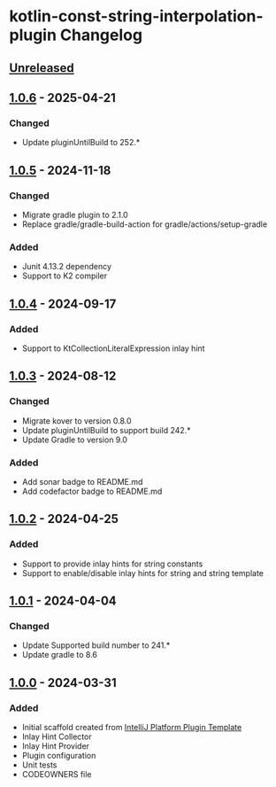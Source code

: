 <!-- Keep a Changelog guide -> https://keepachangelog.com -->

# kotlin-const-string-interpolation-plugin Changelog

## [Unreleased]

## [1.0.6] - 2025-04-21

### Changed

- Update pluginUntilBuild to 252.*

## [1.0.5] - 2024-11-18

### Changed

- Migrate gradle plugin to 2.1.0
- Replace gradle/gradle-build-action for gradle/actions/setup-gradle

### Added

- Junit 4.13.2 dependency
- Support to K2 compiler

## [1.0.4] - 2024-09-17

### Added

- Support to KtCollectionLiteralExpression inlay hint

## [1.0.3] - 2024-08-12

### Changed

- Migrate kover to version 0.8.0
- Update pluginUntilBuild to support build 242.*
- Update Gradle to version 9.0

### Added

- Add sonar badge to README.md
- Add codefactor badge to README.md

## [1.0.2] - 2024-04-25

### Added

- Support to provide inlay hints for string constants
- Support to enable/disable inlay hints for string and string template

## [1.0.1] - 2024-04-04

### Changed

- Update Supported build number to 241.* 
- Update gradle to 8.6

## [1.0.0] - 2024-03-31

### Added

- Initial scaffold created from [IntelliJ Platform Plugin Template](https://github.com/JetBrains/intellij-platform-plugin-template)
- Inlay Hint Collector
- Inlay Hint Provider
- Plugin configuration
- Unit tests
- CODEOWNERS file

[Unreleased]: https://github.com/andrelmv/kotlin-const-string-interpolation-plugin/compare/v1.0.6...HEAD
[1.0.6]: https://github.com/andrelmv/kotlin-const-string-interpolation-plugin/compare/v1.0.5...v1.0.6
[1.0.5]: https://github.com/andrelmv/kotlin-const-string-interpolation-plugin/compare/v1.0.4...v1.0.5
[1.0.4]: https://github.com/andrelmv/kotlin-const-string-interpolation-plugin/compare/v1.0.3...v1.0.4
[1.0.3]: https://github.com/andrelmv/kotlin-const-string-interpolation-plugin/compare/v1.0.2...v1.0.3
[1.0.2]: https://github.com/andrelmv/kotlin-const-string-interpolation-plugin/compare/v1.0.1...v1.0.2
[1.0.1]: https://github.com/andrelmv/kotlin-const-string-interpolation-plugin/compare/v1.0.0...v1.0.1
[1.0.0]: https://github.com/andrelmv/kotlin-const-string-interpolation-plugin/commits/v1.0.0
